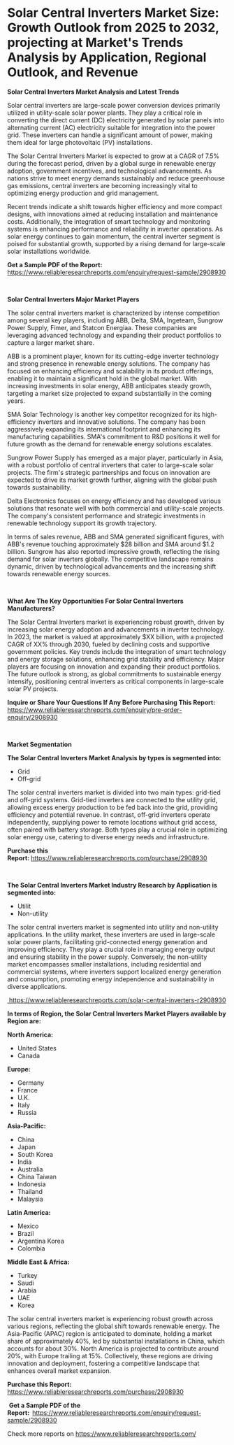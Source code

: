 <p><h1>Solar Central Inverters Market Size: Growth Outlook from 2025 to 2032, projecting at Market's Trends Analysis by Application, Regional Outlook, and Revenue</h1></p><p><strong>Solar Central Inverters Market Analysis and Latest Trends</strong></p>
<p><p>Solar central inverters are large-scale power conversion devices primarily utilized in utility-scale solar power plants. They play a critical role in converting the direct current (DC) electricity generated by solar panels into alternating current (AC) electricity suitable for integration into the power grid. These inverters can handle a significant amount of power, making them ideal for large photovoltaic (PV) installations.</p><p>The Solar Central Inverters Market is expected to grow at a CAGR of 7.5% during the forecast period, driven by a global surge in renewable energy adoption, government incentives, and technological advancements. As nations strive to meet energy demands sustainably and reduce greenhouse gas emissions, central inverters are becoming increasingly vital to optimizing energy production and grid management. </p><p>Recent trends indicate a shift towards higher efficiency and more compact designs, with innovations aimed at reducing installation and maintenance costs. Additionally, the integration of smart technology and monitoring systems is enhancing performance and reliability in inverter operations. As solar energy continues to gain momentum, the central inverter segment is poised for substantial growth, supported by a rising demand for large-scale solar installations worldwide.</p></p>
<p><strong>Get a Sample PDF of the Report:&nbsp;</strong> <a href="https://www.reliableresearchreports.com/enquiry/request-sample/2908930?utm_campaign=3309&utm_medium=2&utm_source=Github&utm_content=ia&utm_term=12032025&utm_id=solar-central-inverters">https://www.reliableresearchreports.com/enquiry/request-sample/2908930</a></p>
<p>&nbsp;</p>
<p><strong>Solar Central Inverters Major Market Players</strong></p>
<p><p>The solar central inverters market is characterized by intense competition among several key players, including ABB, Delta, SMA, Ingeteam, Sungrow Power Supply, Fimer, and Statcon Energiaa. These companies are leveraging advanced technology and expanding their product portfolios to capture a larger market share.</p><p>ABB is a prominent player, known for its cutting-edge inverter technology and strong presence in renewable energy solutions. The company has focused on enhancing efficiency and scalability in its product offerings, enabling it to maintain a significant hold in the global market. With increasing investments in solar energy, ABB anticipates steady growth, targeting a market size projected to expand substantially in the coming years.</p><p>SMA Solar Technology is another key competitor recognized for its high-efficiency inverters and innovative solutions. The company has been aggressively expanding its international footprint and enhancing its manufacturing capabilities. SMA's commitment to R&D positions it well for future growth as the demand for renewable energy solutions escalates.</p><p>Sungrow Power Supply has emerged as a major player, particularly in Asia, with a robust portfolio of central inverters that cater to large-scale solar projects. The firm's strategic partnerships and focus on innovation are expected to drive its market growth further, aligning with the global push towards sustainability.</p><p>Delta Electronics focuses on energy efficiency and has developed various solutions that resonate well with both commercial and utility-scale projects. The company's consistent performance and strategic investments in renewable technology support its growth trajectory.</p><p>In terms of sales revenue, ABB and SMA generated significant figures, with ABB's revenue touching approximately $28 billion and SMA around $1.2 billion. Sungrow has also reported impressive growth, reflecting the rising demand for solar inverters globally. The competitive landscape remains dynamic, driven by technological advancements and the increasing shift towards renewable energy sources.</p></p>
<p>&nbsp;</p>
<p><strong>What Are The Key Opportunities For Solar Central Inverters Manufacturers?</strong></p>
<p><p>The Solar Central Inverters market is experiencing robust growth, driven by increasing solar energy adoption and advancements in inverter technology. In 2023, the market is valued at approximately $XX billion, with a projected CAGR of XX% through 2030, fueled by declining costs and supportive government policies. Key trends include the integration of smart technology and energy storage solutions, enhancing grid stability and efficiency. Major players are focusing on innovation and expanding their product portfolios. The future outlook is strong, as global commitments to sustainable energy intensify, positioning central inverters as critical components in large-scale solar PV projects.</p></p>
<p><strong>Inquire or Share Your Questions If Any Before Purchasing This Report:</strong> <a href="https://www.reliableresearchreports.com/enquiry/pre-order-enquiry/2908930?utm_campaign=3309&utm_medium=2&utm_source=Github&utm_content=ia&utm_term=12032025&utm_id=solar-central-inverters">https://www.reliableresearchreports.com/enquiry/pre-order-enquiry/2908930</a></p>
<p>&nbsp;</p>
<p><strong>Market Segmentation</strong></p>
<p><strong>The Solar Central Inverters Market Analysis by types is segmented into:</strong></p>
<p><ul><li>Grid</li><li>Off-grid</li></ul></p>
<p><p>The solar central inverters market is divided into two main types: grid-tied and off-grid systems. Grid-tied inverters are connected to the utility grid, allowing excess energy production to be fed back into the grid, providing efficiency and potential revenue. In contrast, off-grid inverters operate independently, supplying power to remote locations without grid access, often paired with battery storage. Both types play a crucial role in optimizing solar energy use, catering to diverse energy needs and infrastructure.</p></p>
<p><strong>Purchase this Report:&nbsp;</strong><a href="https://www.reliableresearchreports.com/purchase/2908930?utm_campaign=3309&utm_medium=2&utm_source=Github&utm_content=ia&utm_term=12032025&utm_id=solar-central-inverters">https://www.reliableresearchreports.com/purchase/2908930</a></p>
<p>&nbsp;</p>
<p><strong>The Solar Central Inverters Market Industry Research by Application is segmented into:</strong></p>
<p><ul><li>Utilit</li><li>Non-utility</li></ul></p>
<p><p>The solar central inverters market is segmented into utility and non-utility applications. In the utility market, these inverters are used in large-scale solar power plants, facilitating grid-connected energy generation and improving efficiency. They play a crucial role in managing energy output and ensuring stability in the power supply. Conversely, the non-utility market encompasses smaller installations, including residential and commercial systems, where inverters support localized energy generation and consumption, promoting energy independence and sustainability in diverse applications.</p></p>
<p><a href="https://www.reliableresearchreports.com/solar-central-inverters-r2908930?utm_campaign=3309&utm_medium=2&utm_source=Github&utm_content=ia&utm_term=12032025&utm_id=solar-central-inverters">&nbsp;https://www.reliableresearchreports.com/solar-central-inverters-r2908930</a></p>
<p><strong>In terms of Region, the Solar Central Inverters Market Players available by Region are:</strong></p>
<p>
    <p> <strong> North America: </strong>
        <ul>
            <li>United States</li>
            <li>Canada</li>
        </ul>
        </p> 
    <p> <strong> Europe: </strong>
        <ul>
            <li>Germany</li>
            <li>France</li>
            <li>U.K.</li>
            <li>Italy</li>
            <li>Russia</li>
        </ul>
        </p> 
    <p> <strong> Asia-Pacific: </strong>
        <ul>
            <li>China</li>
            <li>Japan</li>
            <li>South Korea</li>
            <li>India</li>
            <li>Australia</li>
            <li>China Taiwan</li>
            <li>Indonesia</li>
            <li>Thailand</li>
            <li>Malaysia</li>
        </ul>
        </p> 
    <p> <strong> Latin America: </strong>
        <ul>
            <li>Mexico</li>
            <li>Brazil</li>
            <li>Argentina Korea</li>
            <li>Colombia</li>
        </ul>
        </p> 
    <p> <strong> Middle East & Africa: </strong>
        <ul>
            <li>Turkey</li>
            <li>Saudi</li>
            <li>Arabia</li>
            <li>UAE</li>
            <li>Korea</li>
        </ul>
    </p>
    </p>
<p><p>The solar central inverters market is experiencing robust growth across various regions, reflecting the global shift towards renewable energy. The Asia-Pacific (APAC) region is anticipated to dominate, holding a market share of approximately 40%, led by substantial installations in China, which accounts for about 30%. North America is projected to contribute around 20%, with Europe trailing at 15%. Collectively, these regions are driving innovation and deployment, fostering a competitive landscape that enhances overall market expansion.</p></p>
<p><strong>Purchase this Report: </strong><a href="https://www.reliableresearchreports.com/purchase/2908930?utm_campaign=3309&utm_medium=2&utm_source=Github&utm_content=ia&utm_term=12032025&utm_id=solar-central-inverters">https://www.reliableresearchreports.com/purchase/2908930</a></p>
<p>&nbsp;<strong>Get a Sample PDF of the Report:&nbsp;&nbsp;</strong><a href="https://www.reliableresearchreports.com/enquiry/request-sample/2908930?utm_campaign=3309&utm_medium=2&utm_source=Github&utm_content=ia&utm_term=12032025&utm_id=solar-central-inverters">https://www.reliableresearchreports.com/enquiry/request-sample/2908930</a></p>
<p><strong></strong></p>
<p>Check more reports on <a href="https://www.reliableresearchreports.com/?utm_campaign=3309&utm_medium=2&utm_source=Github&utm_content=ia&utm_term=12032025&utm_id=solar-central-inverters">https://www.reliableresearchreports.com/</a></p>